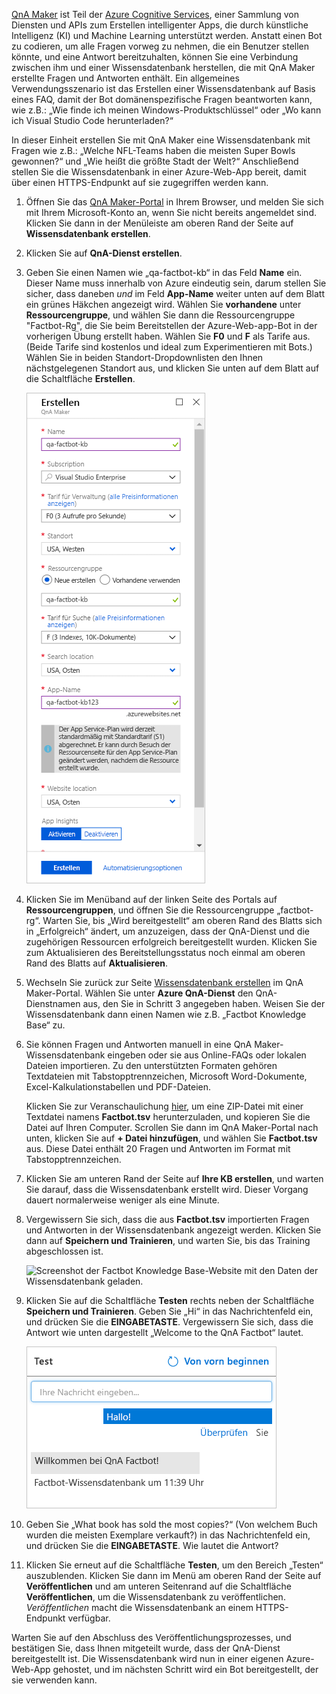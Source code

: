 
[QnA Maker](https://www.qnamaker.ai/) ist Teil der [Azure Cognitive Services](https://www.microsoft.com/cognitive-services/), einer Sammlung von Diensten und APIs zum Erstellen intelligenter Apps, die durch künstliche Intelligenz (KI) und Machine Learning unterstützt werden. Anstatt einen Bot zu codieren, um alle Fragen vorweg zu nehmen, die ein Benutzer stellen könnte, und eine Antwort bereitzuhalten, können Sie eine Verbindung zwischen ihm und einer Wissensdatenbank herstellen, die mit QnA Maker erstellte Fragen und Antworten enthält. Ein allgemeines Verwendungsszenario ist das Erstellen einer Wissensdatenbank auf Basis eines FAQ, damit der Bot domänenspezifische Fragen beantworten kann, wie z.B.: „Wie finde ich meinen Windows-Produktschlüssel“ oder „Wo kann ich Visual Studio Code herunterladen?“

In dieser Einheit erstellen Sie mit QnA Maker eine Wissensdatenbank mit Fragen wie z.B.: „Welche NFL-Teams haben die meisten Super Bowls gewonnen?“ und „Wie heißt die größte Stadt der Welt?“ Anschließend stellen Sie die Wissensdatenbank in einer Azure-Web-App bereit, damit über einen HTTPS-Endpunkt auf sie zugegriffen werden kann.

1. Öffnen Sie das [QnA Maker-Portal](https://www.qnamaker.ai/) in Ihrem Browser, und melden Sie sich mit Ihrem Microsoft-Konto an, wenn Sie nicht bereits angemeldet sind. Klicken Sie dann in der Menüleiste am oberen Rand der Seite auf **Wissensdatenbank erstellen**.

1. Klicken Sie auf **QnA-Dienst erstellen**.

1. Geben Sie einen Namen wie „qa-factbot-kb“ in das Feld **Name** ein. Dieser Name muss innerhalb von Azure eindeutig sein, darum stellen Sie sicher, dass daneben *und* im Feld **App-Name** weiter unten auf dem Blatt ein grünes Häkchen angezeigt wird. Wählen Sie **vorhandene** unter **Ressourcengruppe**, und wählen Sie dann die Ressourcengruppe "Factbot-Rg", die Sie beim Bereitstellen der Azure-Web-app-Bot in der vorherigen Übung erstellt haben. Wählen Sie **F0** und **F** als Tarife aus. (Beide Tarife sind kostenlos und ideal zum Experimentieren mit Bots.) Wählen Sie in beiden Standort-Dropdownlisten den Ihnen nächstgelegenen Standort aus, und klicken Sie unten auf dem Blatt auf die Schaltfläche **Erstellen**.

    ![Screenshot des Azure-Portal mit dem Blatt "QnA Maker erstellen" mit den Werten, wie beschrieben.](../media/3-new-qna-maker-service.png)

1. Klicken Sie im Menüband auf der linken Seite des Portals auf **Ressourcengruppen**, und öffnen Sie die Ressourcengruppe „factbot-rg“. Warten Sie, bis „Wird bereitgestellt“ am oberen Rand des Blatts sich in „Erfolgreich“ ändert, um anzuzeigen, dass der QnA-Dienst und die zugehörigen Ressourcen erfolgreich bereitgestellt wurden. Klicken Sie zum Aktualisieren des Bereitstellungsstatus noch einmal am oberen Rand des Blatts auf **Aktualisieren**.

1. Wechseln Sie zurück zur Seite [Wissensdatenbank erstellen](https://www.qnamaker.ai/Create) im QnA Maker-Portal. Wählen Sie unter **Azure QnA-Dienst** den QnA-Dienstnamen aus, den Sie in Schritt 3 angegeben haben. Weisen Sie der Wissensdatenbank dann einen Namen wie z.B. „Factbot Knowledge Base“ zu.

1. Sie können Fragen und Antworten manuell in eine QnA Maker-Wissensdatenbank eingeben oder sie aus Online-FAQs oder lokalen Dateien importieren. Zu den unterstützten Formaten gehören Textdateien mit Tabstopptrennzeichen, Microsoft Word-Dokumente, Excel-Kalkulationstabellen und PDF-Dateien.

    Klicken Sie zur Veranschaulichung [hier](https://topcs.blob.core.windows.net/public/bots-resources.zip), um eine ZIP-Datei mit einer Textdatei namens **Factbot.tsv** herunterzuladen, und kopieren Sie die Datei auf Ihren Computer. Scrollen Sie dann im QnA Maker-Portal nach unten, klicken Sie auf **+ Datei hinzufügen**, und wählen Sie **Factbot.tsv** aus. Diese Datei enthält 20 Fragen und Antworten im Format mit Tabstopptrennzeichen.

1. Klicken Sie am unteren Rand der Seite auf **Ihre KB erstellen**, und warten Sie darauf, dass die Wissensdatenbank erstellt wird. Dieser Vorgang dauert normalerweise weniger als eine Minute.

1. Vergewissern Sie sich, dass die aus **Factbot.tsv** importierten Fragen und Antworten in der Wissensdatenbank angezeigt werden. Klicken Sie dann auf **Speichern und Trainieren**, und warten Sie, bis das Training abgeschlossen ist.

    ![Screenshot der Factbot Knowledge Base-Website mit den Daten der Wissensdatenbank geladen.](../media/3-save-and-train.png)

1. Klicken Sie auf die Schaltfläche **Testen** rechts neben der Schaltfläche **Speichern und Trainieren**. Geben Sie „Hi“ in das Nachrichtenfeld ein, und drücken Sie die **EINGABETASTE**. Vergewissern Sie sich, dass die Antwort wie unten dargestellt „Welcome to the QnA Factbot“ lautet.

    ![Screenshot des eine Test-Interaktion mit der erstellten chatbot.](../media/3-test-kb.png)

1. Geben Sie „What book has sold the most copies?“ (Von welchem Buch wurden die meisten Exemplare verkauft?) in das Nachrichtenfeld ein, und drücken Sie die **EINGABETASTE**. Wie lautet die Antwort?

1. Klicken Sie erneut auf die Schaltfläche **Testen**, um den Bereich „Testen“ auszublenden. Klicken Sie dann im Menü am oberen Rand der Seite auf **Veröffentlichen** und am unteren Seitenrand auf die Schaltfläche **Veröffentlichen**, um die Wissensdatenbank zu veröffentlichen. *Veröffentlichen* macht die Wissensdatenbank an einem HTTPS-Endpunkt verfügbar.

Warten Sie auf den Abschluss des Veröffentlichungsprozesses, und bestätigen Sie, dass Ihnen mitgeteilt wurde, dass der QnA-Dienst bereitgestellt ist. Die Wissensdatenbank wird nun in einer eigenen Azure-Web-App gehostet, und im nächsten Schritt wird ein Bot bereitgestellt, der sie verwenden kann.
